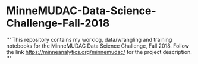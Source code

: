# MinneMUDAC-Data-Science-Challenge-Fall-2018

'''
This repository contains my worklog, data/wrangling and training notebooks for the MinneMUDAC Data Science Challenge, Fall 2018. Follow the link https://minneanalytics.org/minnemudac/ for the project description.
'''
